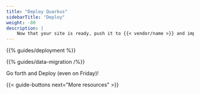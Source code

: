 ```yaml
---
title: "Deploy Quarkus"
sidebarTitle: "Deploy"
weight: -80
description: |
    Now that your site is ready, push it to {{< vendor/name >}} and import your data.
---
```


{{% guides/deployment %}}

{{% guides/data-migration /%}}

Go forth and Deploy (even on Friday)!

{{< guide-buttons next="More resources" >}}
